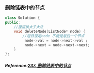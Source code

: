 ###  删除链表中的节点
```cpp
class Solution {
public:
	//狸猫换太子大法
    void deleteNode(ListNode* node) {
        //题目规定node 不能是最后一个节点
         node->val = node->next->val ;
         node->next = node->next->next;
    }
};
```
##### Reference:[237. 删除链表中的节点](https://leetcode.cn/problems/delete-node-in-a-linked-list/)